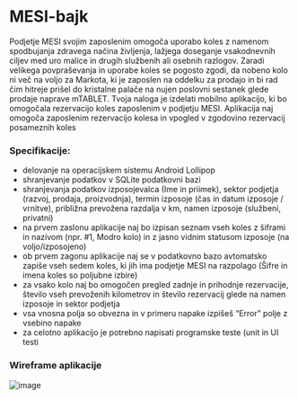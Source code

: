 # MESI-bajk

Podjetje MESI svojim zaposlenim omogoča uporabo koles z
namenom spodbujanja zdravega načina življenja, lažjega doseganje vsakodnevnih ciljev med uro malice
in drugih službenih ali osebnih razlogov. Zaradi velikega povpraševanja in uporabe koles se pogosto zgodi,
da nobeno kolo ni več na voljo za Markota, ki je zaposlen na oddelku za prodajo in bi rad čim hitreje prišel
do kristalne palače na nujen poslovni sestanek glede prodaje naprave mTABLET. Tvoja naloga je izdelati
mobilno aplikacijo, ki bo omogočala rezervacijo koles zaposlenim v podjetju MESI. Aplikacija naj omogoča
zaposlenim rezervacijo kolesa in vpogled v zgodovino rezervacij posameznih koles


### Specifikacije:

* delovanje na operacijskem sistemu Android Lollipop
* shranjevanje podatkov v SQLite podatkovni bazi
* shranjevanja podatkov izposojevalca (Ime in priimek), sektor podjetja (razvoj, prodaja,
proizvodnja), termin izposoje (čas in datum izposoje / vrnitve), približna prevožena razdalja v km,
namen izposoje (službeni, privatni)
* na prvem zaslonu aplikacije naj bo izpisan seznam vseh koles z šiframi in nazivom (npr. #1, Modro
kolo) in z jasno vidnim statusom izposoje (na voljo/izposojeno)
* ob prvem zagonu aplikacije naj se v podatkovno bazo avtomatsko zapiše vseh sedem koles, ki jih
ima podjetje MESI na razpolago (Šifre in imena koles so poljubne izbire)
* za vsako kolo naj bo omogočen pregled zadnje in prihodnje rezervacije, število vseh prevoženih
kilometrov in število rezervacij glede na namen izposoje in sektor podjetja
* vsa vnosna polja so obvezna in v primeru napake izpišeš “Error” polje z vsebino napake
* za celotno aplikacijo je potrebno napisati programske teste (unit in UI testi


### Wireframe aplikacije
![image](https://user-images.githubusercontent.com/47832737/164161115-96e683b7-f312-4c9b-ab66-5bc2a4f5bf34.png)

